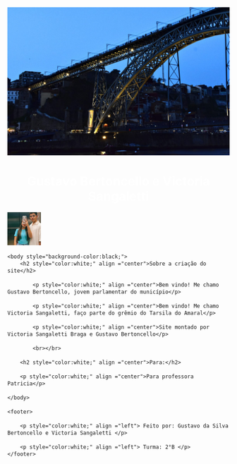 <html>
<meta charset="utf-8">
	<head>
		<img src="ponte.png" height="50%" width="100%"></>
		<h1 style="color:white;" align ="center">Gustavo Bertoncello e Victoria Sangaletti</h1>
		<img src="Vic e Gu.png" height="30%" width="15%" align"left">
		<title>Vic e Gu</title>
	</head>

	<body style="background-color:black;">
		<h2 style="color:white;" align ="center">Sobre a criação do site</h2>

			<p style="color:white;" align ="center">Bem vindo! Me chamo Gustavo Bertoncello, jovem parlamentar do município</p>

			<p style="color:white;" align ="center">Bem vindo! Me chamo Victoria Sangaletti, faço parte do grêmio do Tarsila do Amaral</p>

			<p style="color:white;" align ="center">Site montado por Victoria Sangaletti Braga e Gustavo Bertoncello</p>

			<br></br>

		<h2 style="color:white;" align ="center">Para:</h2>

		<p style="color:white;" align ="center">Para professora Patricia</p>

	</body>

	<footer>
	
		<p style="color:white;" align ="left"> Feito por: Gustavo da Silva Bertoncello e Victoria Sangaletti </p>

		<p style="color:white;" align ="left"> Turma: 2°B </p>
	</footer>
</html>
